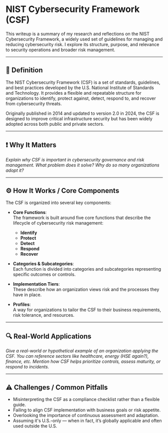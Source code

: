 # NIST Cybersecurity Framework (CSF)

This writeup is a summary of my research and reflections on the NIST Cybersecurity Framework, a widely used set of guidelines for managing and reducing cybersecurity risk. I explore its structure, purpose, and relevance to security operations and broader risk management.

---

## 📝 Definition  
The NIST Cybersecurity Framework (CSF) is a set of standards, guidelines, and best practices developed by the U.S. National Institute of Standards and Technology. It provides a flexible and repeatable structure for organizations to identify, protect against, detect, respond to, and recover from cybersecurity threats.

Originally published in 2014 and updated to version 2.0 in 2024, the CSF is designed to improve critical infrastructure security but has been widely adopted across both public and private sectors.

---

## ❗ Why It Matters  
*Explain why CSF is important in cybersecurity governance and risk management. What problem does it solve? Why do so many organizations adopt it?*

---

## ⚙️ How It Works / Core Components  

The CSF is organized into several key components:

- **Core Functions**:  
  The framework is built around five core functions that describe the lifecycle of cybersecurity risk management:
  - **Identify**  
  - **Protect**  
  - **Detect**  
  - **Respond**  
  - **Recover**

- **Categories & Subcategories**:  
  Each function is divided into categories and subcategories representing specific outcomes or controls.

- **Implementation Tiers**:  
  These describe how an organization views risk and the processes they have in place.

- **Profiles**:  
  A way for organizations to tailor the CSF to their business requirements, risk tolerance, and resources.

---

## 🔍 Real-World Applications  
*Give a real-world or hypothetical example of an organization applying the CSF. You can reference sectors like healthcare, energy (HSE again?), finance, etc. Mention how CSF helps prioritize controls, assess maturity, or respond to incidents.*

---

## ⚠️ Challenges / Common Pitfalls  
- Misinterpreting the CSF as a compliance checklist rather than a flexible guide.
- Failing to align CSF implementation with business goals or risk appetite.
- Overlooking the importance of continuous assessment and adaptation.
- Assuming it's U.S.-only — when in fact, it’s globally applicable and often used outside the U.S.
